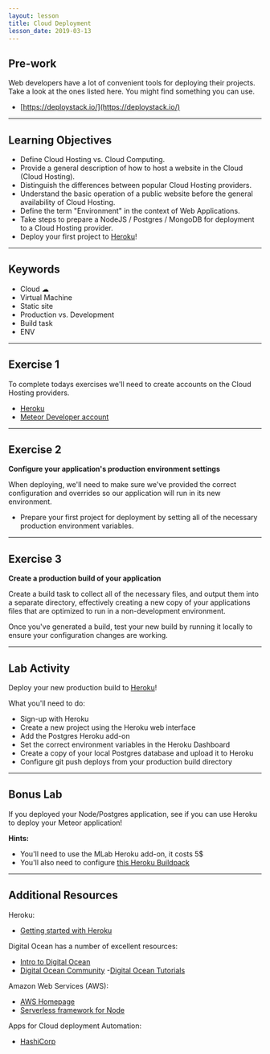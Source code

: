 ```yaml
---
layout: lesson
title: Cloud Deployment
lesson_date: 2019-03-13
---
```


## Pre-work

Web developers have a lot of convenient tools for deploying their projects. Take a look at the ones listed here. You might find something you can use.

- [https://deploystack.io/](https://deploystack.io/)

---

## Learning Objectives

- Define Cloud Hosting vs. Cloud Computing.
- Provide a general description of how to host a website in the Cloud (Cloud Hosting).
- Distinguish the differences between popular Cloud Hosting providers.
- Understand the basic operation of a public website before the general availability of Cloud Hosting.
- Define the term "Environment" in the context of Web Applications.
- Take steps to prepare a NodeJS / Postgres / MongoDB for deployment to a Cloud Hosting provider.
- Deploy your first project to [Heroku](https://www.heroku.com/)!

---

## Keywords

- Cloud ☁
- Virtual Machine
- Static site
- Production vs. Development
- Build task
- ENV

---

## Exercise 1

To complete todays exercises we'll need to create accounts on the Cloud Hosting providers.

- [Heroku](https://signup.heroku.com/?c=70130000001x9jFAAQ)
- [Meteor Developer account](https://www.meteor.com/sign-up)

---

## Exercise 2

**Configure your application's production environment settings**

When deploying, we'll need to make sure we've provided the correct configuration and overrides so our
application will run in its new environment.

- Prepare your first project for deployment by setting all of the necessary production environment variables.

---

## Exercise 3

**Create a production build of your application**

Create a build task to collect all of the necessary files, and output them into a separate directory, effectively creating a new copy of your applications files that are optimized to run in a non-development environment.

Once you've generated a build, test your new build by running it locally to ensure your configuration changes are working.

---

## Lab Activity

Deploy your new production build to [Heroku](https://www.heroku.com/)!

What you'll need to do:

- Sign-up with Heroku
- Create a new project using the Heroku web interface
- Add the Postgres Heroku add-on
- Set the correct environment variables in the Heroku Dashboard
- Create a copy of your local Postgres database and upload it to Heroku
- Configure git push deploys from your production build directory

---

## Bonus Lab

If you deployed your Node/Postgres application, see if you can use Heroku to deploy your Meteor application!

**Hints:**

- You'll need to use the MLab Heroku add-on, it costs 5\$
- You'll also need to configure [this Heroku Buildpack](https://github.com/AdmitHub/meteor-buildpack-horse)

---

## Additional Resources

Heroku:

- [Getting started with Heroku](https://devcenter.heroku.com/start)

Digital Ocean has a number of excellent resources:

- [Intro to Digital Ocean](https://www.digitalocean.com/products/)
- [Digital Ocean Community](https://www.digitalocean.com/community/) -[Digital Ocean Tutorials](https://www.digitalocean.com/community/tutorials)

Amazon Web Services (AWS):

- [AWS Homepage](https://aws.amazon.com/)
- [Serverless framework for Node](https://serverless.com/)

Apps for Cloud deployment Automation:

- [HashiCorp](https://www.hashicorp.com/)
